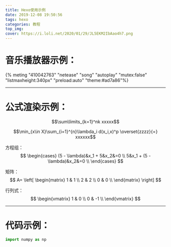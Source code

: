 ```yaml
---
title: Hexo使用示例
date: 2019-12-08 19:50:56
tags: hexo
categories: 教程
top_img: 
cover: https://i.loli.net/2020/01/29/JL5EKM2IbAao4h7.png
---
```


# 音乐播放器示例：
{% meting "410042763" "netease" "song" "autoplay" "mutex:false" "listmaxheight:340px" "preload:auto" "theme:#ad7a86"%}

---

# 公式渲染示例：
$$\sum\limits_{k=1}^nk xxxxx$$

$$\min_{x\in X}\sum_{i=1}^{n}\lambda_i d(x_i,x)^p \overset{zzzz}{=} xxxxxx$$

方程组：
$$
	\begin{cases} 
		(5 - \lambda)&x_1 + 5&x_2&=0 \\ 
		5&x_1 + (5 - \lambda)&x_2&=0 \\ 
	\end{cases} 
$$

矩阵：
$$
	A=
	\left[
		\begin{matrix}
			1 & 1 \\
			2 & 2 \\
			0 & 0 \\
		\end{matrix}
	\right]
$$

行列式：
$$
	\begin{vmatrix}
		1 & 0 \\
		0 & -1 \\
	\end{vmatrix}
$$

---

# 代码示例：
```python
import numpy as np
```
<!-- ![](https://i.loli.net/2019/12/07/5A7EoeY9HRTqfBF.jpg)
![](https://i.loli.net/2019/12/08/yMzEQ1RfwlG2sLX.jpg) -->